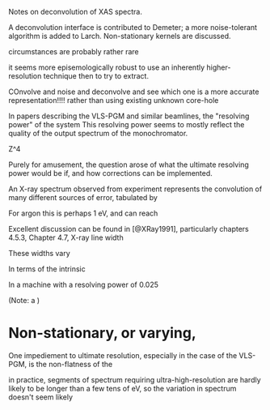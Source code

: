 


Notes on deconvolution of XAS spectra.


A deconvolution interface is contributed to Demeter; a more noise-tolerant algorithm is added to Larch. Non-stationary kernels are discussed.

circumstances are probably rather rare

it seems more episemologically robust to use an inherently higher-resolution technique then to try to extract. 


COnvolve and noise and deconvolve and see which one is a more accurate representation!!!!
rather than using existing unknown core-hole

In papers describing the VLS-PGM and similar beamlines, the "resolving power" of the system 
This resolving power seems to mostly reflect the quality of the output spectrum of the monochromator.

Z^4

Purely for amusement, the question arose of what the ultimate resolving power would be if, and how corrections can be implemented.

An X-ray spectrum observed from experiment represents the convolution of many different sources of error, tabulated by 

For argon this is perhaps 1 eV, and can reach 

Excellent discussion can be found in [@XRay1991], particularly chapters 4.5.3, Chapter 4.7, X-ray line width

These widths vary 

In terms of the intrinsic 

In a machine with a resolving power of 0.025

(Note: a )


# Non-stationary, or varying, 

One impediement to ultimate resolution, especially in the case of the VLS-PGM, is the non-flatness of the 


in practice, segments of spectrum requiring  ultra-high-resolution are hardly likely to be longer than a few tens of eV, so the variation in spectrum doesn't seem likely 







